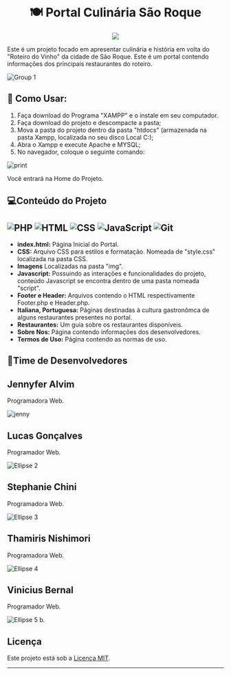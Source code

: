 
<h1 align="center"> 🍽 Portal Culinária São Roque</h1>
<p align="center"><img src="http://img.shields.io/static/v1?label=STATUS&message=EM%20DESENVOLVIMENTO&color=GREEN&style=for-the-badge"/></p>

 
Este é um projeto focado em apresentar culinária e história em volta do "Roteiro do Vinho" da cidade de São Roque. 
Este é um portal contendo informações dos principais restaurantes do roteiro.



![Group 1](https://github.com/steniechini/portal_suc/assets/117695086/c9184722-73a5-45b4-9c32-a8ac9f6560a8)




## 📎 Como Usar:

1. Faça download do Programa "XAMPP" e o instale em seu computador.
2. Faça download do projeto e descompacte a pasta;
3. Mova a pasta do projeto dentro da pasta "htdocs" (armazenada na pasta Xampp, localizada no seu disco Local C:);
4. Abra o Xampp e execute Apache e MYSQL;
5. No navegador, coloque o seguinte comando:


![print](https://github.com/steniechini/portal_suc/assets/117695086/a6a473e9-ac77-4f55-8d29-74d5de18c600)



 Você entrará na Home do Projeto.

## 💻Conteúdo do Projeto
## ![PHP](https://img.shields.io/badge/-PHP-777BB4?style=for-the-badge&logo=php&logoColor=white) ![HTML](https://img.shields.io/badge/-HTML5-E34F26?style=for-the-badge&logo=html5&logoColor=white) ![CSS](https://img.shields.io/badge/-CSS3-1572B6?style=for-the-badge&logo=css3&logoColor=white) ![JavaScript](https://img.shields.io/badge/-JavaScript-F7DF1E?style=for-the-badge&logo=javascript&logoColor=black) ![Git](https://img.shields.io/badge/-Git-F05032?style=for-the-badge&logo=git&logoColor=white) 

  
- **index.html:** Página Inicial do Portal.
- **CSS:** Arquivo CSS para estilos e formatação. Nomeada de "style.css" localizada na pasta CSS.
- **Imagens** Localizadas na pasta "img".
- **Javascript:** Possuindo as interações e funcionalidades do projeto, conteúdo Javascript se encontra dentro de uma pasta nomeada "script".
- **Footer e Header:** Arquivos contendo o HTML respectivamente Footer.php e Header.php.
- **Italiana, Portuguesa:** Páginas destinadas à cultura gastronômca de alguns restaurantes presentes no portal.
- **Restaurantes:** Um guia sobre os restaurantes disponíveis.
- **Sobre Nos:** Página contendo informações dos desenvolvedores.
- **Termos de Uso:** Página contendo as normas de uso.



## 🌟Time de Desenvolvedores


<h2>Jennyfer Alvim</h2> 
Programadora Web. 

![jenny](https://github.com/steniechini/portal_suc/assets/117695086/171dc932-4ee7-4565-b990-e8d9866e4f49)

<h2>Lucas Gonçalves</h2> 
Programador Web.

![Ellipse 2](https://github.com/steniechini/portal_suc/assets/117695086/34983513-ca11-435b-90d7-063708e4ddf6)

<h2>Stephanie Chini</h2>
Programadora Web.

![Ellipse 3](https://github.com/steniechini/portal_suc/assets/117695086/5eab4874-134c-4f23-b253-8d2947cb00db)

<h2>Thamiris Nishimori</h2>
Programadora Web.

![Ellipse 4](https://github.com/steniechini/portal_suc/assets/117695086/8f8f0157-fdad-4d6e-874c-aba28d35fa17)


<h2>Vinicius Bernal</h2>
Programador Web.

![Ellipse 5](https://github.com/steniechini/portal_suc/assets/117695086/a5ce01dc-eedf-4aa7-9fa1-79400f0badf6)
b.


## Licença

Este projeto está sob a [Licença MIT](LICENSE).

---
